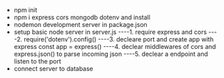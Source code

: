 * npm init
* npm i express cors mongodb dotenv and install 
* nodemon development server in package.json 
* setup basic node server in server.js 
----1. require express and cors 
----2. require('dotenv').config()
----3. decleare port and create app with express const app = express()
----4. declear middlewares of cors and express.json() to parse incoming json 
----5. declear a endpoint and listen to the port 
* connect server to database 
